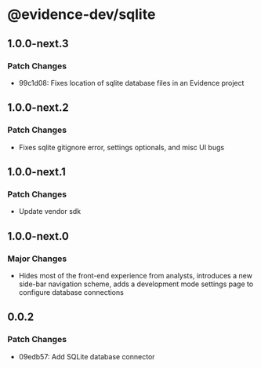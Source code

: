 # @evidence-dev/sqlite

## 1.0.0-next.3

### Patch Changes

- 99c1d08: Fixes location of sqlite database files in an Evidence project

## 1.0.0-next.2

### Patch Changes

- Fixes sqlite gitignore error, settings optionals, and misc UI bugs

## 1.0.0-next.1

### Patch Changes

- Update vendor sdk

## 1.0.0-next.0

### Major Changes

- Hides most of the front-end experience from analysts, introduces a new side-bar navigation scheme, adds a development mode settings page to configure database connections

## 0.0.2

### Patch Changes

- 09edb57: Add SQLite database connector
